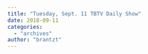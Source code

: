 ```yaml
---
title: "Tuesday, Sept. 11 TBTV Daily Show"
date: 2018-09-11
categories: 
  - "archives"
author: "brantzt"
---
```




